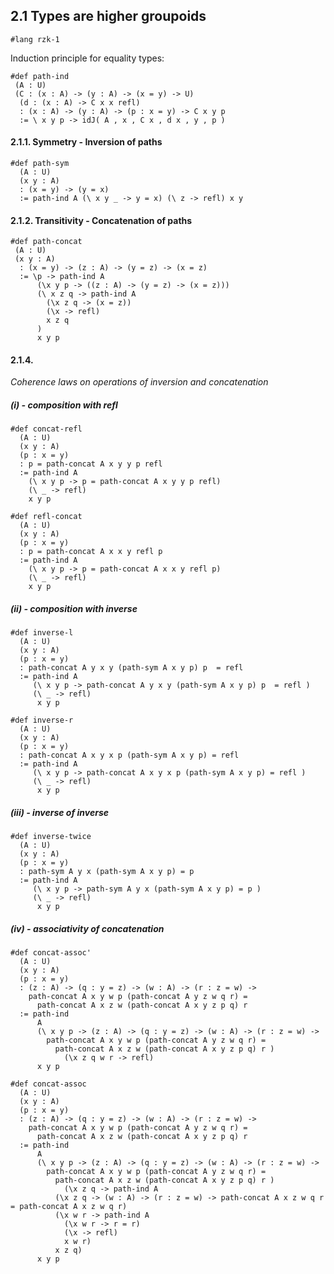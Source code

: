 ## 2.1 Types are higher groupoids

```rzk
#lang rzk-1
```

Induction principle for equality types:

```rzk
#def path-ind
 (A : U)
 (C : (x : A) -> (y : A) -> (x = y) -> U)
  (d : (x : A) -> C x x refl)
  : (x : A) -> (y : A) -> (p : x = y) -> C x y p
  := \ x y p -> idJ( A , x , C x , d x , y , p )
```


#### 2.1.1. Symmetry - Inversion of paths

```rzk
#def path-sym
  (A : U)
  (x y : A)
  : (x = y) -> (y = x)
  := path-ind A (\ x y _ -> y = x) (\ z -> refl) x y
```

#### 2.1.2. Transitivity - Concatenation of paths
```rzk
#def path-concat
 (A : U)
 (x y : A)
  : (x = y) -> (z : A) -> (y = z) -> (x = z)
  := \p -> path-ind A 
      (\x y p -> ((z : A) -> (y = z) -> (x = z)))
      (\ x z q -> path-ind A
        (\x z q -> (x = z))
        (\x -> refl)
        x z q
      )
      x y p
```

#### 2.1.4.
*Coherence laws on operations of inversion and concatenation*
##### (i) - composition with refl
```rzk
#def concat-refl
  (A : U)
  (x y : A)
  (p : x = y)
  : p = path-concat A x y y p refl
  := path-ind A
    (\ x y p -> p = path-concat A x y y p refl)
    (\ _ -> refl)
    x y p

#def refl-concat
  (A : U)
  (x y : A)
  (p : x = y)
  : p = path-concat A x x y refl p
  := path-ind A
    (\ x y p -> p = path-concat A x x y refl p)
    (\ _ -> refl)
    x y p
```

##### (ii) - composition with inverse
```rzk    
#def inverse-l
  (A : U)
  (x y : A)
  (p : x = y)
  : path-concat A y x y (path-sym A x y p) p  = refl
  := path-ind A
     (\ x y p -> path-concat A y x y (path-sym A x y p) p  = refl )
     (\ _ -> refl)
      x y p
 
#def inverse-r
  (A : U)
  (x y : A)
  (p : x = y)
  : path-concat A x y x p (path-sym A x y p) = refl
  := path-ind A
     (\ x y p -> path-concat A x y x p (path-sym A x y p) = refl )
     (\ _ -> refl)
      x y p
```

##### (iii) - inverse of inverse
```rzk
#def inverse-twice
  (A : U)
  (x y : A)
  (p : x = y)
  : path-sym A y x (path-sym A x y p) = p
  := path-ind A
     (\ x y p -> path-sym A y x (path-sym A x y p) = p )
     (\ _ -> refl)
      x y p
```
##### (iv) - associativity of concatenation
```rzk    
#def concat-assoc'
  (A : U)
  (x y : A)
  (p : x = y)
  : (z : A) -> (q : y = z) -> (w : A) -> (r : z = w) ->
  	path-concat A x y w p (path-concat A y z w q r) = 
      path-concat A x z w (path-concat A x y z p q) r 
  := path-ind 
      A
      (\ x y p -> (z : A) -> (q : y = z) -> (w : A) -> (r : z = w) ->
        path-concat A x y w p (path-concat A y z w q r) = 
          path-concat A x z w (path-concat A x y z p q) r )
			(\x z q w r -> refl)
      x y p
          
#def concat-assoc
  (A : U)
  (x y : A)
  (p : x = y)
  : (z : A) -> (q : y = z) -> (w : A) -> (r : z = w) ->
  	path-concat A x y w p (path-concat A y z w q r) = 
      path-concat A x z w (path-concat A x y z p q) r 
  := path-ind 
      A
      (\ x y p -> (z : A) -> (q : y = z) -> (w : A) -> (r : z = w) ->
        path-concat A x y w p (path-concat A y z w q r) = 
          path-concat A x z w (path-concat A x y z p q) r )
			(\x z q -> path-ind A
          (\x z q -> (w : A) -> (r : z = w) -> path-concat A x z w q r = path-concat A x z w q r)
          (\x w r -> path-ind A
            (\x w r -> r = r)
            (\x -> refl)
            x w r)
          x z q) 
      x y p
              
```
